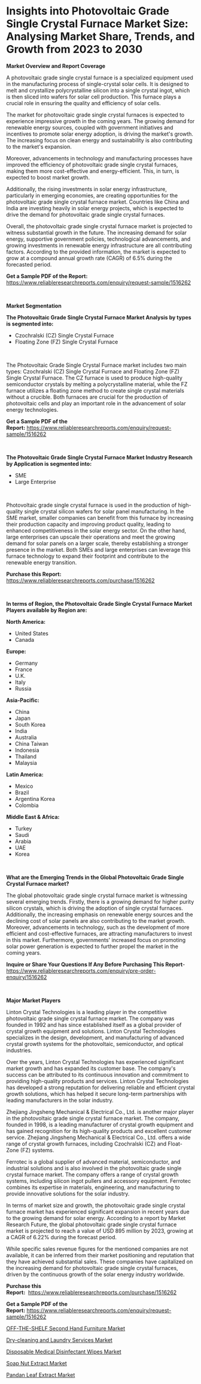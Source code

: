 <p><h1>Insights into Photovoltaic Grade Single Crystal Furnace Market Size: Analysing Market Share, Trends, and Growth from 2023 to 2030</h1></p><p><strong>Market Overview and Report Coverage</strong></p>
<p><p>A photovoltaic grade single crystal furnace is a specialized equipment used in the manufacturing process of single-crystal solar cells. It is designed to melt and crystallize polycrystalline silicon into a single crystal ingot, which is then sliced into wafers for solar cell production. This furnace plays a crucial role in ensuring the quality and efficiency of solar cells.</p><p>The market for photovoltaic grade single crystal furnaces is expected to experience impressive growth in the coming years. The growing demand for renewable energy sources, coupled with government initiatives and incentives to promote solar energy adoption, is driving the market's growth. The increasing focus on clean energy and sustainability is also contributing to the market's expansion.</p><p>Moreover, advancements in technology and manufacturing processes have improved the efficiency of photovoltaic grade single crystal furnaces, making them more cost-effective and energy-efficient. This, in turn, is expected to boost market growth.</p><p>Additionally, the rising investments in solar energy infrastructure, particularly in emerging economies, are creating opportunities for the photovoltaic grade single crystal furnace market. Countries like China and India are investing heavily in solar energy projects, which is expected to drive the demand for photovoltaic grade single crystal furnaces.</p><p>Overall, the photovoltaic grade single crystal furnace market is projected to witness substantial growth in the future. The increasing demand for solar energy, supportive government policies, technological advancements, and growing investments in renewable energy infrastructure are all contributing factors. According to the provided information, the market is expected to grow at a compound annual growth rate (CAGR) of 6.5% during the forecasted period.</p></p>
<p><strong>Get a Sample PDF of the Report:</strong> <a href="https://www.reliableresearchreports.com/enquiry/request-sample/1516262">https://www.reliableresearchreports.com/enquiry/request-sample/1516262</a></p>
<p>&nbsp;</p>
<p><strong>Market Segmentation</strong></p>
<p><strong>The Photovoltaic Grade Single Crystal Furnace Market Analysis by types is segmented into:</strong></p>
<p><ul><li>Czochralski (CZ) Single Crystal Furnace</li><li>Floating Zone (FZ) Single Crystal Furnace</li></ul></p>
<p>&nbsp;</p>
<p><p>The Photovoltaic Grade Single Crystal Furnace market includes two main types: Czochralski (CZ) Single Crystal Furnace and Floating Zone (FZ) Single Crystal Furnace. The CZ furnace is used to produce high-quality semiconductor crystals by melting a polycrystalline material, while the FZ furnace utilizes a floating zone method to create single crystal materials without a crucible. Both furnaces are crucial for the production of photovoltaic cells and play an important role in the advancement of solar energy technologies.</p></p>
<p><strong>Get a Sample PDF of the Report:</strong>&nbsp;<a href="https://www.reliableresearchreports.com/enquiry/request-sample/1516262">https://www.reliableresearchreports.com/enquiry/request-sample/1516262</a></p>
<p>&nbsp;</p>
<p><strong>The Photovoltaic Grade Single Crystal Furnace Market Industry Research by Application is segmented into:</strong></p>
<p><ul><li>SME</li><li>Large Enterprise</li></ul></p>
<p>&nbsp;</p>
<p><p>Photovoltaic grade single crystal furnace is used in the production of high-quality single crystal silicon wafers for solar panel manufacturing. In the SME market, smaller companies can benefit from this furnace by increasing their production capacity and improving product quality, leading to enhanced competitiveness in the solar energy sector. On the other hand, large enterprises can upscale their operations and meet the growing demand for solar panels on a larger scale, thereby establishing a stronger presence in the market. Both SMEs and large enterprises can leverage this furnace technology to expand their footprint and contribute to the renewable energy transition.</p></p>
<p><strong>Purchase this Report:</strong>&nbsp; <a href="https://www.reliableresearchreports.com/purchase/1516262">https://www.reliableresearchreports.com/purchase/1516262</a></p>
<p>&nbsp;</p>
<p><strong>In terms of Region, the Photovoltaic Grade Single Crystal Furnace Market Players available by Region are:</strong></p>
<p>
    <p> <strong> North America: </strong>
        <ul>
            <li>United States</li>
            <li>Canada</li>
        </ul>
        </p> 
    <p> <strong> Europe: </strong>
        <ul>
            <li>Germany</li>
            <li>France</li>
            <li>U.K.</li>
            <li>Italy</li>
            <li>Russia</li>
        </ul>
        </p> 
    <p> <strong> Asia-Pacific: </strong>
        <ul>
            <li>China</li>
            <li>Japan</li>
            <li>South Korea</li>
            <li>India</li>
            <li>Australia</li>
            <li>China Taiwan</li>
            <li>Indonesia</li>
            <li>Thailand</li>
            <li>Malaysia</li>
        </ul>
        </p> 
    <p> <strong> Latin America: </strong>
        <ul>
            <li>Mexico</li>
            <li>Brazil</li>
            <li>Argentina Korea</li>
            <li>Colombia</li>
        </ul>
        </p> 
    <p> <strong> Middle East & Africa: </strong>
        <ul>
            <li>Turkey</li>
            <li>Saudi</li>
            <li>Arabia</li>
            <li>UAE</li>
            <li>Korea</li>
        </ul>
    </p>
    </p>
<p>&nbsp;</p>
<p><strong>What are the Emerging Trends in the Global Photovoltaic Grade Single Crystal Furnace market?</strong></p>
<p><p>The global photovoltaic grade single crystal furnace market is witnessing several emerging trends. Firstly, there is a growing demand for higher purity silicon crystals, which is driving the adoption of single crystal furnaces. Additionally, the increasing emphasis on renewable energy sources and the declining cost of solar panels are also contributing to the market growth. Moreover, advancements in technology, such as the development of more efficient and cost-effective furnaces, are attracting manufacturers to invest in this market. Furthermore, governments' increased focus on promoting solar power generation is expected to further propel the market in the coming years.</p></p>
<p><strong>Inquire or Share Your Questions If Any Before Purchasing This Report</strong>- <a href="https://www.reliableresearchreports.com/enquiry/pre-order-enquiry/1516262">https://www.reliableresearchreports.com/enquiry/pre-order-enquiry/1516262</a></p>
<p>&nbsp;</p>
<p><strong>Major Market Players</strong></p>
<p><p>Linton Crystal Technologies is a leading player in the competitive photovoltaic grade single crystal furnace market. The company was founded in 1992 and has since established itself as a global provider of crystal growth equipment and solutions. Linton Crystal Technologies specializes in the design, development, and manufacturing of advanced crystal growth systems for the photovoltaic, semiconductor, and optical industries.</p><p>Over the years, Linton Crystal Technologies has experienced significant market growth and has expanded its customer base. The company's success can be attributed to its continuous innovation and commitment to providing high-quality products and services. Linton Crystal Technologies has developed a strong reputation for delivering reliable and efficient crystal growth solutions, which has helped it secure long-term partnerships with leading manufacturers in the solar industry.</p><p>Zhejiang Jingsheng Mechanical & Electrical Co., Ltd. is another major player in the photovoltaic grade single crystal furnace market. The company, founded in 1998, is a leading manufacturer of crystal growth equipment and has gained recognition for its high-quality products and excellent customer service. Zhejiang Jingsheng Mechanical & Electrical Co., Ltd. offers a wide range of crystal growth furnaces, including Czochralski (CZ) and Float-Zone (FZ) systems.</p><p>Ferrotec is a global supplier of advanced material, semiconductor, and industrial solutions and is also involved in the photovoltaic grade single crystal furnace market. The company offers a range of crystal growth systems, including silicon ingot pullers and accessory equipment. Ferrotec combines its expertise in materials, engineering, and manufacturing to provide innovative solutions for the solar industry.</p><p>In terms of market size and growth, the photovoltaic grade single crystal furnace market has experienced significant expansion in recent years due to the growing demand for solar energy. According to a report by Market Research Future, the global photovoltaic grade single crystal furnace market is projected to reach a value of USD 895 million by 2023, growing at a CAGR of 6.22% during the forecast period.</p><p>While specific sales revenue figures for the mentioned companies are not available, it can be inferred from their market positioning and reputation that they have achieved substantial sales. These companies have capitalized on the increasing demand for photovoltaic grade single crystal furnaces, driven by the continuous growth of the solar energy industry worldwide.</p></p>
<p><strong>Purchase this Report:</strong>&nbsp;&nbsp;<a href="https://www.reliableresearchreports.com/purchase/1516262">https://www.reliableresearchreports.com/purchase/1516262</a></p>
<p></p>
<p><strong>Get a Sample PDF of the Report:</strong>&nbsp;<a href="https://www.reliableresearchreports.com/enquiry/request-sample/1516262">https://www.reliableresearchreports.com/enquiry/request-sample/1516262</a></p>
<p><p><a href="https://www.linkedin.com/pulse/off-the-shelf-second-hand-furniture-market-research-report-jhmqf/">OFF-THE-SHELF Second Hand Furniture Market</a></p><p><a href="https://www.linkedin.com/pulse/dry-cleaning-laundry-services-market-size-share-global-9zn5f/">Dry-cleaning and Laundry Services Market</a></p><p><a href="https://www.linkedin.com/pulse/decoding-disposable-medical-disinfectant-wipes-market-dzxbf/">Disposable Medical Disinfectant Wipes Market</a></p><p><a href="https://medium.com/@ravenrussel2023/soap-nut-extract-market-comprehensive-assessment-by-type-application-and-geography-5ec637268f78">Soap Nut Extract Market</a></p><p><a href="https://medium.com/@holliswelch2023/pandan-leaf-extract-market-size-cagr-trends-2024-2030-97859ab61a41">Pandan Leaf Extract Market</a></p></p>